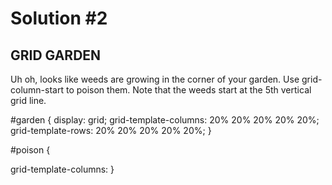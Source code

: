 
# Solution #2

## GRID GARDEN

Uh oh, looks like weeds are growing in the corner of your garden. Use grid-column-start to poison them. Note that the weeds start at the 5th vertical grid line.

#garden {
  display: grid;
  grid-template-columns: 20% 20% 20% 20% 20%;
  grid-template-rows: 20% 20% 20% 20% 20%;
}

#poison {

grid-template-columns:
}
